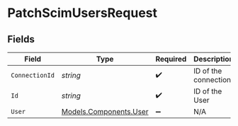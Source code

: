 # PatchScimUsersRequest


## Fields

| Field                                                     | Type                                                      | Required                                                  | Description                                               |
| --------------------------------------------------------- | --------------------------------------------------------- | --------------------------------------------------------- | --------------------------------------------------------- |
| `ConnectionId`                                            | *string*                                                  | :heavy_check_mark:                                        | ID of the connection                                      |
| `Id`                                                      | *string*                                                  | :heavy_check_mark:                                        | ID of the User                                            |
| `User`                                                    | [Models.Components.User](../../Models/Components/User.md) | :heavy_minus_sign:                                        | N/A                                                       |